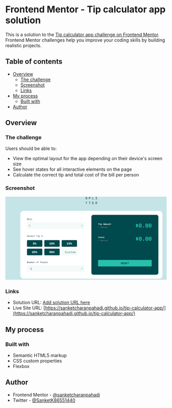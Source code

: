 # Frontend Mentor - Tip calculator app solution

This is a solution to the [Tip calculator app challenge on Frontend Mentor](https://www.frontendmentor.io/challenges/tip-calculator-app-ugJNGbJUX). Frontend Mentor challenges help you improve your coding skills by building realistic projects.

## Table of contents

- [Overview](#overview)
  - [The challenge](#the-challenge)
  - [Screenshot](#screenshot)
  - [Links](#links)
- [My process](#my-process)
  - [Built with](#built-with)
- [Author](#author)

## Overview

### The challenge

Users should be able to:

- View the optimal layout for the app depending on their device's screen size
- See hover states for all interactive elements on the page
- Calculate the correct tip and total cost of the bill per person

### Screenshot

![](./screenshot.png)

### Links

- Solution URL: [Add solution URL here](https://your-solution-url.com)
- Live Site URL: [https://sanketcharanpahadi.github.io/tip-calculator-app/](https://sanketcharanpahadi.github.io/tip-calculator-app/)

## My process

### Built with

- Semantic HTML5 markup
- CSS custom properties
- Flexbox

## Author

<!-- - Website - [Add your name here](https://www.your-site.com) -->

- Frontend Mentor - [@sanketcharanpahadi](https://www.frontendmentor.io/profile/sanketcharanpahadi)
- Twitter - [@SanketK86551440](https://www.twitter.com/SanketK86551440)
